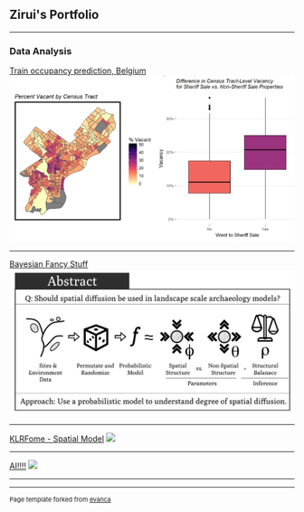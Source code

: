 ## Zirui's Portfolio
---

### Data Analysis 

[Train occupancy prediction, Belgium](/content/occupancy_prediction.html)
<img src="images/Phl_tax_thumb.jpg?raw=true"/>

---
[Bayesian Fancy Stuff](/content/Bayes_poster.pdf)
<img src="images/Bayes_poster_thumb.jpg?raw=true"/>

---
[KLRFome - Spatial Model](https://github.com/mrecos/klrfome)
<img src="images/dummy_thumbnail.jpg?raw=true"/>

---

[AI!!!!](/sample_page.md)
<img src="images/Sample_page1_thumb.jpg?raw=true"/>

---



---
<p style="font-size:11px">Page template forked from <a href="https://github.com/evanca/quick-portfolio">evanca</a></p>
<!-- Remove above link if you don't want to attibute -->
